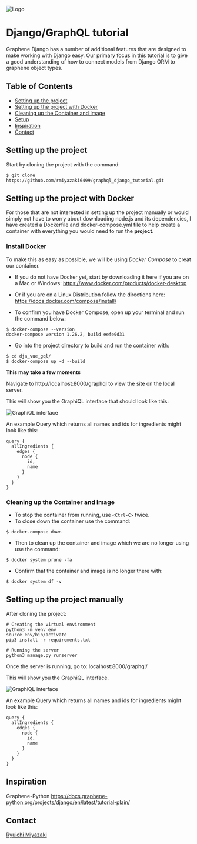 ![Logo](https://camo.githubusercontent.com/f950a0dd055fe96a89dbeabdb2a39f941b85db5d/68747470733a2f2f73332e616d617a6f6e6177732e636f6d2f6361726c6f736d6172742e636f2f6772617068656e652d6c6f676f2e706e67)

# Django/GraphQL tutorial

Graphene Django has a number of additional features that are designed to make working with Django easy. Our primary focus in this tutorial is to give a good understanding of how to connect models from Django ORM to graphene object types.

## Table of Contents

- [Setting up the project](#setting-up-the-project)
- [Setting up the project with Docker](#setting-up-the-project-with-docker)
- [Cleaning up the Container and Image](#cleaning-up-the-container-and-image)
- [Setup](#setup)
- [Inspiration](#inspiration)
- [Contact](#contact)


## Setting up the project

  Start by cloning the project with the command:
  ```
  $ git clone https://github.com/rmiyazaki6499/graphql_django_tutorial.git
  ```
  
  ## Setting up the project with Docker

  For those that are not interested in setting up the project manually or would simply not have to worry about downloading node.js and its dependencies, I have created a Dockerfile and docker-compose.yml file to help create a container with everything you would need to run the **project**.

  ### Install Docker

  To make this as easy as possible, we will be using *Docker Compose* to creat our container.

  - If you do not have Docker yet, start by downloading it here if you are on a Mac or Windows:
  https://www.docker.com/products/docker-desktop

  - Or if you are on a Linux Distribution follow the directions here:
  https://docs.docker.com/compose/install/

  - To confirm you have Docker Compose, open up your terminal and run the command below:

  ```
  $ docker-compose --version
  docker-compose version 1.26.2, build eefe0d31
  ```
  
  - Go into the project directory to build and run the container with:

  ```
  $ cd dja_vue_gql/
  $ docker-compose up -d --build
  ```

  **This may take a few moments**
  
  Navigate to http://localhost:8000/graphql to view the site on the local server.
  
  This will show you the GraphiQL interface that should look like this:
  
  ![GraphiQL interface](https://user-images.githubusercontent.com/41876764/90951176-34d05e00-e40d-11ea-91ae-704c2e857024.png)

An example Query which returns all names and ids for ingredients might look like this:
```
query {
  allIngredients {
    edges {
      node {
        id,
        name
      }
    }
  }
}
```
  
  ### Cleaning up the Container and Image

  - To stop the container from running, use `<Ctrl-C>` twice.
  - To close down the container use the command:

  ```
  $ docker-compose down
  ```
  - Then to clean up the container and image which we are no longer using use the command:

  ```
  $ docker system prune -fa
  ```

  - Confirm that the container and image is no longer there with:

  ```
  $ docker system df -v
  ```

## Setting up the project manually

After cloning the project:
```
# Creating the virtual environment
python3 -m venv env
source env/bin/activate
pip3 install -r requirements.txt

# Running the server
python3 manage.py runserver
```
Once the server is running, go to:
localhost:8000/graphql/

This will show you the GraphiQL interface. 

![GraphiQL interface](https://user-images.githubusercontent.com/41876764/90951176-34d05e00-e40d-11ea-91ae-704c2e857024.png)

An example Query which returns all names and ids for ingredients might look like this:
```
query {
  allIngredients {
    edges {
      node {
        id,
        name
      }
    }
  }
}
```


## Inspiration

Graphene-Python
https://docs.graphene-python.org/projects/django/en/latest/tutorial-plain/

## Contact

[Ryuichi Miyazaki](https://github.com/rmiyazaki6499)

